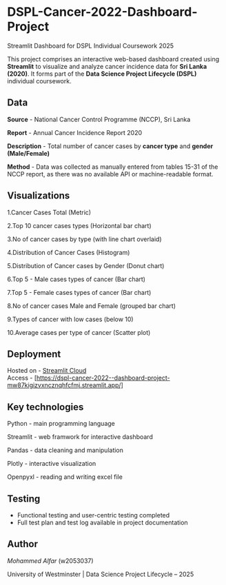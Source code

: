 # DSPL-Cancer-2022-Dashboard-Project
Streamlit Dashboard for DSPL Individual Coursework 2025

This project comprises an interactive web-based dashboard created using **Streamlit** to visualize and analyze cancer incidence data for **Sri Lanka (2020)**. It forms part of the **Data Science Project Lifecycle (DSPL)** individual coursework.



## Data

**Source** - National Cancer Control Programme (NCCP), Sri Lanka

**Report** - Annual Cancer Incidence Report 2020

**Description** - Total number of cancer cases by **cancer type** and **gender (Male/Female)**

**Method** - Data was collected as manually entered from tables 15-31 of the NCCP report, as there was no available API or machine-readable format. 



## Visualizations 

1.Cancer Cases Total (Metric) 

2.Top 10 cancer cases types (Horizontal bar chart) 

3.No of cancer cases by type (with line chart overlaid) 

4.Distribution of Cancer Cases (Histogram) 

5.Distribution of Cancer cases by Gender (Donut chart) 

6.Top 5 - Male cases types of cancer (Bar chart) 

7.Top 5 - Female cases types of cancer (Bar chart) 

8.No of cancer cases Male and Female (grouped bar chart) 

9.Types of cancer with low cases (below 10) 

10.Average cases per type of cancer (Scatter plot) 



## Deployment

Hosted on - [Streamlit Cloud](https://share.streamlit.io/)  
Access - [https://dspl-cancer-2022--dashboard-project-mw87kigizvxncznqhfcfmj.streamlit.app/]



## Key technologies 

Python - main programming language

Streamlit - web framwork for interactive dashboard

Pandas - data cleaning and manipulation

Plotly - interactive visualization

Openpyxl - reading and writing excel file



## Testing

- Functional testing and user-centric testing completed
- Full test plan and test log available in project documentation
  


##  Author

*Mohammed Alfar* (w2053037) 

University of Westminster | Data Science Project Lifecycle – 2025

